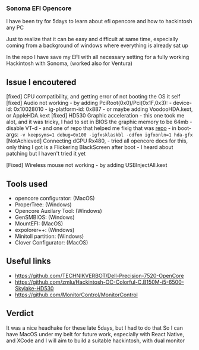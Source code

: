 ### Sonoma EFI Opencore 

I have been try for 5days to learn about efi opencore and how to hackintosh any PC

Just to realize that it can be easy and difficult at same time, especially coming from a background of windows where everything is already sat up

In the repo I have save my EFI with all necessary setting for a fully working Hackintosh with Sonoma, (worked also for Ventura)

## Issue I encoutered

[fixed] CPU compatibility, and getting error of not booting the OS it self
[fixed] Audio not working
    - by adding PciRoot(0x0)/Pci(0x1F,0x3):
        - device-id: 0x10028010
        - ig-platform-id: 0x887
    - or maybe adding VoodooHDA.kext, or AppleHDA.kext
[fixed] HD530 Graphic acceleration
    - this one took me alot, and it was tricky, I had to set in BIOS the graphic memory to be 64mb
    - disable VT-d
    - and one of repo that helped me fixig that was [repo](https://github.com/TECHNIKVERBOT/Dell-Precision-7520-OpenCore)
    - in boot-args: `-v keepsyms=1 debug=0x100 -igfxsklaskbl -cdfon igfxonln=1 hda-gfx`
[NotAchieved] Connecting dGPU Rx480, 
    - tried all opencore docs for this, only thing I got is a Flickering BlackScreen after boot
    - I heard about patching but I haven't tried it yet

[Fixed] Wireless mouse not working
    - by adding USBInjectAll.kext



## Tools used
- opencore configurator: (MacOS)
- ProperTree: (Windows)
- Opencore Auxilary Tool: (Windows)
- GenSMBIOS: (Windows)
- MountEFI: (MacOS)
- expolorer++: (Windows)
- Minitoll partition: (Windows)
- Clover Configurator: (MacOS)

## Useful links
- https://github.com/TECHNIKVERBOT/Dell-Precision-7520-OpenCore 
- https://github.com/zmlu/Hackintosh-OC-Colorful-C.B150M-i5-6500-Skylake-HD530
- https://github.com/MonitorControl/MonitorControl

## Verdict

It was a nice headhake for these late 5days, but I had to do that So I can have MacOS under my belt for future work, especially with React Native, and XCode
and I will aim to build a suitable hackintosh, with dual monitor
